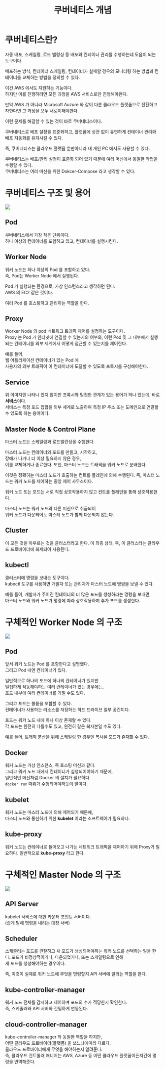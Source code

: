 ﻿---
layout: post
title: 쿠버네티스 개념
categories: ['kubernetes']
category: 'Kubernetes'
origins: ['https://www.udemy.com/course/docker-kubernetes-2022/']
published: true
---

# 쿠버네티스란?

자동 배포, 스케일링, 로드 밸렁싱 등 배포와 컨테이너 관리를 수행하는데 도움이 되는 도구이다.

배포하는 방식, 컨테이너 스케일링, 컨테이너가 실패할 경우의 모니터링 하는 방법과 컨테이너를 교체하는 방법을 정의할 수 있다.

이건 AWS 에서도 지원하는 기능이다. <br>
하지만 이를 진행하려면 모든 과정을 AWS 서비스로만 진행해야한다.

만약 AWS 가 아니라 Microsoft Auzure 와 같이 다른 클라우드 플랫폼으로 전환하고자한다면 그 과정을 모두 새로이해야한다.

이런 문제를 해결할 수 있는 것이 바로 쿠버네티스이다.

쿠버네티스로 배포 설정을 표준화하고, 플랫폼에 상관 없이 유연하게 컨테이너 관리와 배포 자동화를 유지시킬 수 있다.

즉, 쿠버네티스는 클라우드 플랫폼 뿐만아니라 내 개인 PC 에서도 사용할 수 있다.

쿠버네티스는 배포/관리 설정이 표준화 되어 있기 때문에 여러 머신에서 동일한 작업을 수행할 수 있다.<br>
쿠버네티스는 여러 머신을 위한 Dokcer-Compose 라고 생각할 수 있다.

# 쿠버네티스 구조 및 용어

![](/assets/images/k8s/k8s1.jpg)

## Pod

쿠버네티스에서 가장 작은 단위이다.<br>
하나 이상의 컨테이너를 포함하고 있고, 컨테이너를 실행시킨다.

## Worker Node

워커 노드는 하나 이상의 Pod 를 포함하고 있다.<br>
즉, Pod는 Worker Node 에서 실행된다.

Pod 가 실행되는 환경으로, 가상 인스턴스라고 생각하면 된다.<br>
AWS 의 EC2 같은 것이다.

여러 Pod 를 호스팅하고 관리하는 역할을 한다.

## Proxy

Worker Node 의 pod 네트워크 트래픽 제어를 설정하는 도구이다.<br>
Proxy 는 Pod 가 인터넷에 연결할 수 있는지의 여부와,
이런 Pod 및 그 내부에서 실행되는 컨테이너를 외부 세계에서 어떻게 접근할 수 있는지를 제어한다.

예를 들어, <br>
웹 어플리케이션 컨테이너가 있는 Pod 에<br>
사용자의 외부 트래픽이 이 컨테이너에 도달할 수 있도록 프록시를 구성해야한다.

## Service

위 이미지엔 나타나 있지 않지만 프록시와 밀접한 관계가 있는 용어가 하나 있는데, 바로 **서비스**이다.<br>
서비스는 특정 포드 집합을 외부 세계로 노출하여 특정 IP 주소 또는 도메인으로 연결할 수 있도록 하는 용어이다. 

## Master Node & Control Plane

마스터 노드는 스케일링과 로드밸런싱을 수행한다.

마스터 노드는 컨테이너와 포드를 만들고, 시작하고, <br>
장애가 나거나 더 이상 필요하지 않은 경우,<br>
이를 교체하거나 종료한다.
또한, 마스터 노드는 트래픽을 워커 노드로 분배한다.

이것은 정확히는 마스터 노드가 호출하는 컨트롤 플레인에 의해 수행된다.
즉, 마스터 노드는 워커 노드를 제어하는 중앙 제어 사무소이다.

워커 노드 또는 포드는 서로 직접 상호작용하지 않고 컨트롤 플레인을 통해 상호작용한다.<br>

마스터 노드는 워커 노드와 다른 머신으로 취급되어<br>
워커 노드가 다운되어도 마스터 노드가 함께 다운되지 않는다.

## Cluster

이 모든 것을 아우르는 것을 클러스터라고 한다.
이 최종 상태, 즉, 이 클러스터는 클라우드 프로바이더에 복제되어 사용된다.


## kubectl

클러스터에 명령을 보내는 도구이다.<br>
kubectl 도구를 사용하면 개발자 또는 관리자가 마스터 노드에 명령을 보낼 수 있다.

예를 들어, 개발자가 주어진 컨테이너의 더 많은 포드를 생성하라는 명령을 보내면, <br>마스터 노드와 워커 노드가 명령에 따라 상호작용하며 추가 포드를 생성한다. 

# 구체적인 Worker Node 의 구조

![](/assets/images/k8s/k8s2.jpg)

## Pod

앞서 워커 노드는 Pod 를 포함한다고 설명했다.<br>
그리고 Pod 내엔 컨테이너가 있다.

일반적으로 하나의 포드에 하나의 컨테이너가 있지만<br>
밀접하게 작동해야하는 여러 컨테이너가 있는 경우에는, <br>
포드 내부에 여러 컨테이너를 가질 수도 있다.

그리고 포드는 볼륨을 포함할 수 있다.<br>
컨테이너가 사용하는 리소스를 저장하는 하드 드라이브 일부 공간이다.<br>

포드는 워커 노드 내에 하나 이상 존재할 수 있다.<br>
각 포드는 완전히 다를수도 있고, 완전히 같은 복사본일 수도 있다.

예를 들어, 트래픽 분산을 위해 스케일링 한 경우엔 복사본 포드가 존재할 수 있다.

## Docker

워커 노드는 가상 인스턴스, 즉 호스팅 머신과 같다.<br>
그리고 워커 노드 내에서 컨테이너가 실행되어야하기 때문에,<br>
일반적인 머신처럼 Docker 의 설치가 필요하다.<br>
`docker run` 따위가 수행되어야하듯이 말이다.

## kubelet

워커 노드는 마스터 노드에 의해 제어되기 때문에,<br>
마스터 노드와 통신하기 위한 **kubelet** 이라는 소프트웨어가 필요하다.

## kube-proxy

워커 노드는 컨테이너로 들어오고 나가는 네트워크 트래픽을 제어하기 위해 Proxy가 필요하다.
일반적으로 **kube-proxy** 라고 한다.

# 구체적인 Master Node 의 구조

![](/assets/images/k8s/k8s3.jpg)

## API Server

kubelet 서비스에 대한 카운터 포인트 서버이다. <br>
(쉽게 말해 명령을 내리는 대장 서버)

## Scheduler

스케줄러는 포드를 관찰하고 새 포드가 생성되어야하는 워커 노드를 선택하는 일을 한다.
포드가 비정상적이거나, 다운되었거나, 또는 스케일링으로 인해 <br>
새 포드를 생성해야하는 경우이다.

즉, 이것이 실제로 워커 노드에 무엇을 명령할지 API 서버에 알리는 역할을 한다.

## kube-controller-manager

워커 노드 전체를 감시하고 제어하며 포드의 수가 적당한지 확인한다. <br>
즉, 스케줄러와 API 서버와 긴밀하게 연동된다.

## cloud-controller-manager

kube-controller-manager 와 동일한 역할을 하지만, <br>
어떤 클라우드 프로바이더(플랫폼) 을 쓰느냐에따라 다르다. <br>
클라우드 프로바이더에게 무엇을 해야하는지 알려준다.<br>
즉, 클라우드 컨트롤러 매니저는 AWS, Azure 등 어떤 클라우드 플랫폼이든지간에 명령을 번역해준다.
